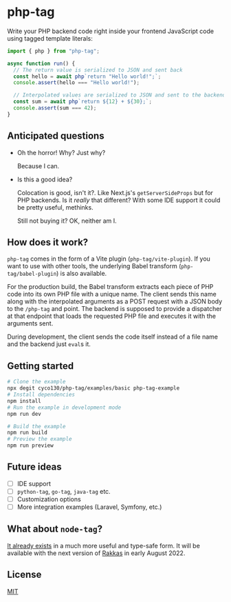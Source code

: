 # php-tag

Write your PHP backend code right inside your frontend JavaScript code using tagged template literals:

```js
import { php } from "php-tag";

async function run() {
  // The return value is serialized to JSON and sent back
  const hello = await php`return "Hello world!";`;
  console.assert(hello === "Hello world!");

  // Interpolated values are serialized to JSON and sent to the backend
  const sum = await php`return ${12} + ${30};`;
  console.assert(sum === 42);
}
```

## Anticipated questions

- Oh the horror! Why? Just why?

  Because I can.

- Is this a good idea?

  Colocation is good, isn't it?. Like Next.js's `getServerSideProps` but for PHP backends. Is it _really_ that different? With some IDE support it could be pretty useful, methinks.

  Still not buying it? OK, neither am I.

## How does it work?

`php-tag` comes in the form of a Vite plugin (`php-tag/vite-plugin`). If you want to use with other tools, the underlying Babel transform (`php-tag/babel-plugin`) is also available.

For the production build, the Babel transform extracts each piece of PHP code into its own PHP file with a unique name. The client sends this name along with the interpolated arguments as a POST request with a JSON body to the `/php-tag` and point. The backend is supposed to provide a dispatcher at that endpoint that loads the requested PHP file and executes it with the arguments sent.

During development, the client sends the code itself instead of a file name and the backend just `eval`s it.

## Getting started

```sh
# Clone the example
npx degit cyco130/php-tag/examples/basic php-tag-example
# Install dependencies
npm install
# Run the example in development mode
npm run dev

# Build the example
npm run build
# Preview the example
npm run preview
```

## Future ideas

- [ ] IDE support
- [ ] `python-tag`, `go-tag`, `java-tag` etc.
- [ ] Customization options
- [ ] More integration examples (Laravel, Symfony, etc.)

## What about `node-tag`?

[It already exists](https://stackblitz.com/edit/use-ssq?file=src%2Froutes%2Findex.page.tsx) in a much more useful and type-safe form. It will be available with the next version of [Rakkas](https://github.com/rakkasjs/rakkasjs/tree/next) in early August 2022.

## License

[MIT](./LICENSE)
